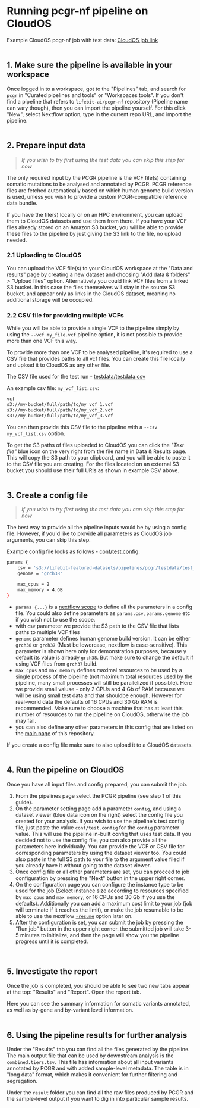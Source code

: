 # Running pcgr-nf pipeline on CloudOS

Example CloudOS pcgr-nf job with test data: [CloudOS job link](https://cloudos.lifebit.ai/public/jobs/611a2c927db707019a066cbf)
<br>
<br>

## 1. Make sure the pipeline is available in your workspace

Once logged in to a workspace, got to the "Pipelines" tab, and search for `pcgr` in "Curated pipelines and tools" or "Workspaces tools". If you don't find a pipeline that refers to `lifebit-ai/pcgr-nf` repository (Pipeline name can vary though), then you can import the pipeline yourself. For this click "New", select Nextflow option, type in the current repo URL, and import the pipeline.
<br>
<br>

## 2. Prepare input data

> *If you wish to try first using the test data you can skip this step for now*

The only required input by the PCGR pipeline is the VCF file(s) containing somatic mutations to be analysed and annotated by PCGR. PCGR reference files are fetched automatically based on which human genome build version is used, unless you wish to provide a custom PCGR-compatible reference data bundle.

If you have the file(s) locally or on an HPC environment, you can upload them to CloudOS datasets and use them from there. If you have your VCF files already stored on an Amazon S3 bucket, you will be able to provide these files to the pipeline by just giving the S3 link to the file, no upload needed.

### 2.1 Uploading to CloudOS

You can upload the VCF file(s) to your CloudOS workspace at the "Data and results" page by creating a new dataset and choosing "Add data & folders" > "Upload files" option. Alternatively you could link VCF files from a linked S3 bucket. In this case the files themselves will stay in the source S3 bucket, and appear only as links in the CloudOS dataset, meaning no additional storage will be occupied.

### 2.2 CSV file for providing multiple VCFs

While you will be able to provide a single VCF to the pipeline simply by using the `--vcf my_file.vcf` pipeline option, it is not possible to provide more than one VCF this way.

To provide more than one VCF to be analysed pipeline, it's required to use a CSV file that provides paths to all vcf files. You can create this file locally and upload it to CloudOS as any other file.

The CSV file used for the test run - [testdata/testdata.csv](https://github.com/lifebit-ai/pcgr-nf/blob/upd-test-and-docs/testdata/testdata.csv)

An example csv file:
`my_vcf_list.csv`:

``` bash
vcf
s3://my-bucket/full/path/to/my_vcf_1.vcf
s3://my-bucket/full/path/to/my_vcf_2.vcf
s3://my-bucket/full/path/to/my_vcf_3.vcf
```

You can then provide this CSV file to the pipeline with a `--csv my_vcf_list.csv` option.

To get the S3 paths of files uploaded to CloudOS you can click the *"Text file"* blue icon on the very right from the file name in Data & Results page. This will copy the S3 path to your clipboard, and you will be able to paste it to the CSV file you are creating. For the files located on an external S3 bucket you should use their full URIs as shown in example CSV above.
<br>
<br>

## 3. Create a config file

> *If you wish to try first using the test data you can skip this step for now*

The best way to provide all the pipeline inputs would be by using a config file. However, if you'd like to provide all parameters as CloudOS job arguments, you can skip this step.

Example config file looks as follows - [conf/test.config](https://github.com/lifebit-ai/pcgr-nf/blob/upd-test-and-docs/conf/test.config):

``` bash
params {
    csv = 's3://lifebit-featured-datasets/pipelines/pcgr/testdata/test_1/testdata.csv'
    genome = 'grch38'

    max_cpus = 2
    max_memory = 4.GB
}
```

- `params {...}` is a [nextflow scope](https://www.nextflow.io/docs/latest/config.html#scope-params) to define all the parameters in a config file. You could also define parameters as `params.csv`, `params.genome` etc if you wish not to use the scope.
- with `csv` parameter we provide the S3 path to the CSV file that lists paths to multiple VCF files
- `genome` parameter defines human genome build version. It can be either `grch38` or `grch37` (Must be lowercase, nextflow is case-sensitive). This parameter is shown here only for demonstration purposes, because y default its value is already `grch38`. But make sure to change the default if using VCF files from `grch37` build.
- `max_cpus` and `max_memory` defines maximal resources to be used by a single process of the pipeline (not maximum total resources used by the pipeline, many small processes will still be parallelized if possible). Here we provide small valuse - only 2 CPUs and 4 Gb of RAM because we will be using small test data and that shouldbe enough. However for real-world data the defaults of 16 CPUs and 30 Gb RAM is recommended. Make sure to choose a machine that has at least this number of resources to run the pipeline on CloudOS, otherwise the job may fail.
- you can also define any other parameters in this config that are listed on the [main page](https://github.com/lifebit-ai/pcgr-nf) of this repository.

If you create a config file make sure to also upload it to a CloudOS datasets.
<br>
<br>

## 4. Run the pipeline on CloudOS

Once you have all input files and config prepared, you can submit the job.

1. From the pipelines page select the PCGR pipeline (see step 1 of this guide).
2. On the parameter setting page add a parameter `config`, and using a dataset viewer (blue data icon on the right) select the config file you created for your analysis. If you wish to use the pipeline's test config file, just paste the value `conf/test.config` for the `config` parameter value. This will use the pipeline in-built config that uses test data. If you decided not to use the config file, you can also provide all the parameters here individually. You can provide the VCF or CSV file for corresponding parameters by using the dataset viewer too. You could also paste in the full S3 path to your file to the argument value filed if you already have it without going to the dataset viewer.
3. Once config file or all other parameters are set, you can procced to job configuration by pressing the "Next" button in the upper right corner.
4. On the configuration page you can configure the instance type to be used for the job (Select instance size according to resources specified by `max_cpus` and `max_memory`, or 16 CPUs and 30 Gb if you use the defaults). Additionally you can add a maximum cost limit to your job (job will terminate if it reaches the limit), or make the job resumable to be able to use the nextflow [`-resume`](https://www.nextflow.io/docs/latest/cli.html?highlight=resume) option later on.
5. After the configuration is set, you can submit the job by pressing the "Run job" button in the upper right corner. the submitted job will take 3-5 minutes to initialize, and then the page will show you the pipeline progress until it is completed.
<br>


## 5. Investigate the report

Once the job is completed, you should be able to see two new tabs appear at the top: "Results" and "Report". Open the report tab.

Here you can see the summary information for somatic variants annotated, as well as by-gene and by-variant level information.
<br>
<br>

## 6. Using the pipeline results for further analysis

Under the "Results" tab you can find all the files generated by the pipeline. The main output file that can be used by downstream analysis is the `combined.tiers.tsv`. This file has information about all input variants annotated by PCGR and with added sample-level metadata. The table is in "long data" format, which makes it convenient for further filtering and segregation.

Under the `result` folder you can find all the raw files produced by PCGR and the sample-level output if you want to dig in into particular sample results.
